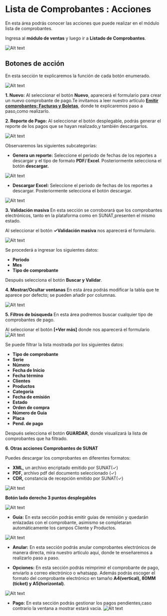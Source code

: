 # Lista de Comprobantes : Acciones

En esta área podrás conocer las acciones que puede realizar en el módulo lista de comprobantes.

Ingresa al **módulo de ventas** y luego ir a **Listado de Comprobantes**.

![Alt text](img/1_notas.jpg)

## Botones de acción

En esta sección te explicaremos la función de cada botón enumerado.

![Alt text](img/2_bot_accion.jpg)

**1. Nuevo:**
Al seleccionar el botón **Nuevo**, aparecerá el formulario para crear un nuevo comprobante de pago.Te invitamos a leer nuestro artículo **[Emitir comprobantes: Facturas y Boletas](https://fastura.github.io/documentacion/ventas/Emitir-comprobantes-Facturas-y-Boletas)**, donde te explicaremos paso a paso,como realizarlo.

**2. Reporte de Pago:**
Al seleccionar el botón desplegable, podrás generar el reporte de los pagos que se hayan realizado,y también descargarlos.

![Alt text](img/33_reporte_de_pago.jpg)

Observaremos las siguientes subcategorías:

- **Genera un reporte:** Seleccione el periodo de fechas de los reportes a descargar y el tipo de formato **PDF/ Excel**. Posteriormente selecciona el botón **descargar.**

![Alt text](img/4_reporte_de_pagos.jpg)

- **Descargar Excel:** Seleccione el periodo de fechas de los reportes a descargar. Posteriormente selecciona el botón descargar.

![Alt text](img/5_reporte_excel.jpg)

**3. Validación masiva**
En esta sección se corroborará que los comprobantes electrónicos, tanto en la plataforma como en SUNAT,presenten el mismo estado.

Al seleccionar el botón **✓Validación masiva** nos aparecerá el formulario.

![Alt text](img/6_validacion_masiva.jpg)

Se procederá a ingresar los siguientes datos:

- **Periodo**
- **Mes**
- **Tipo de comprobante**

Después selecciona el botón **Buscar y Validar**.

**4. Mostrar/Ocultar ventanas**
En esta área podrás modificar la tabla que te aparece por defecto; se pueden añadir por columnas.

![Alt text](img/7_mostrar_ocultar-ventanas.jpg)

**5. Filtros de búsqueda**
En esta área podremos buscar cualquier tipo de comprobantes de pago.

Al seleccionar el botón **[+Ver más]** donde nos aparecerá el formulario
![Alt text](img/8_filtros_de_busqueda.jpg)

Se puede filtrar la lista mostrada por los siguientes datos:

- **Tipo de comprobante**
- **Serie**
- **Número**
- **Fecha de Inicio**
- **Fecha término**
- **Clientes**
- **Productos**
- **Categoría**
- **Fecha de emisión**
- **Estado**
- **Orden de compra**
- **Número de Guia**
- **Placa**
- **Pend. de pago**

Después selecciona el botón **GUARDAR**, donde visualizará la lista de comprobantes que ha filtrado.

**6. Otras acciones**
**Comprobantes de SUNAT**

Puedes descargar los comprobantes en diferentes formatos:

- **XML,** un archivo encriptado emitido por SUNAT(✓)
- **PDF,** archivo pdf del documento seleccionado (✓)
- **CDR,** constancia de recepción  emitido por SUNAT(✓)

![Alt text](img/9_comprobantes_de_sunat.jpg)

**Botón lado derecho 3 puntos desplegables**

![Alt text](img/12_3puntitos.jpg)

- **Guía:** En esta sección podrás emitir guías de remisión y quedarán enlazadas con el comprobante, asimismo se completaran automáticamente los campos Cliente y Productos.

![Alt text](img/13_guia_de_remision.jpg)

- **Anular:** En esta sección podrás anular comprobantes electrónicos de manera directa, mira nuestro artículo aquí, donde te enseñaremos a realizarlo paso a paso.

- **Opciones:** En esta sección podrás reimprimir el comprobante de pago, enviarlo a correo electrónico o whatsapp. Además podrás escoger el formato del comprobante electrónico en tamaño **A4(vertical), 80MM (ticket) y A5(horizontal)**.

![Alt text](img/ultimo_emitir.jpg)

- **Pago:** En esta sección podrás gestionar los pagos pendientes,caso contrario la ventana a mostrar estará vacia.
![Alt text](img/14__pago.jpg)
